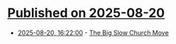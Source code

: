 # [Published on 2025-08-20](index.md)

* [2025-08-20, 16:22:00](https://soylentnews.org/article.pl?sid=25/08/20/0132257&from=rss) - [The Big Slow Church Move](https://soylentnews.org/article.pl?sid=25/08/20/0132257&from=rss)

